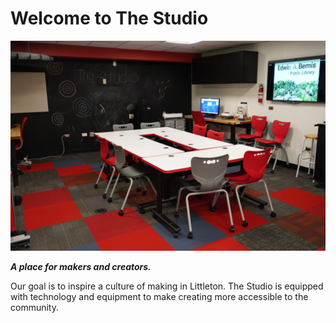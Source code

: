 # Welcome to The Studio

![Picture of The Studio](assets/images/TheStudio.webp)

***A place for makers and creators.***

Our goal is to inspire a culture of making in Littleton. The Studio is equipped with technology and equipment to make creating more accessible to the community.
